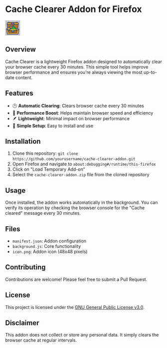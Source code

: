 # Cache Clearer Addon for Firefox

![Cache Clearer Icon](icon.png)

## Overview

Cache Clearer is a lightweight Firefox addon designed to automatically clear your browser cache every 30 minutes. This simple tool helps improve browser performance and ensures you're always viewing the most up-to-date content.

## Features

- 🕒 **Automatic Clearing**: Clears browser cache every 30 minutes
- 🚀 **Performance Boost**: Helps maintain browser speed and efficiency
- 🪶 **Lightweight**: Minimal impact on browser performance
- 🔧 **Simple Setup**: Easy to install and use

## Installation

1. Clone this repository: `git clone https://github.com/yourusername/cache-clearer-addon.git`
2. Open Firefox and navigate to `about:debugging#/runtime/this-firefox`
3. Click on "Load Temporary Add-on"
4. Select the `cache-clearer-addon.zip` file from the cloned repository

## Usage

Once installed, the addon works automatically in the background. You can verify its operation by checking the browser console for the "Cache cleared" message every 30 minutes.

## Files

- `manifest.json`: Addon configuration
- `background.js`: Core functionality
- `icon.png`: Addon icon (48x48 pixels)

## Contributing

Contributions are welcome! Please feel free to submit a Pull Request.

## License

This project is licensed under the [GNU General Public License v3.0](LICENSE).

## Disclaimer

This addon does not collect or store any personal data. It simply clears the browser cache at regular intervals.

